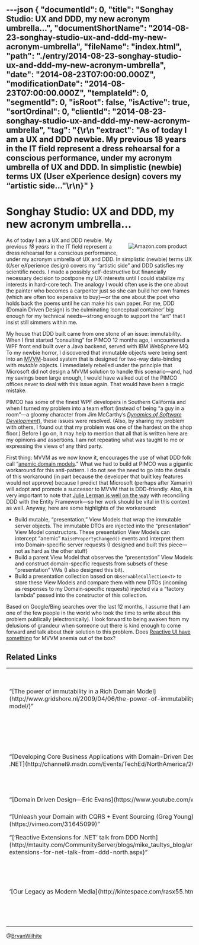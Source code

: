 ---json
{
  "documentId": 0,
  "title": "Songhay Studio: UX and DDD, my new acronym umbrella…",
  "documentShortName": "2014-08-23-songhay-studio-ux-and-ddd-my-new-acronym-umbrella",
  "fileName": "index.html",
  "path": "./entry/2014-08-23-songhay-studio-ux-and-ddd-my-new-acronym-umbrella",
  "date": "2014-08-23T07:00:00.000Z",
  "modificationDate": "2014-08-23T07:00:00.000Z",
  "templateId": 0,
  "segmentId": 0,
  "isRoot": false,
  "isActive": true,
  "sortOrdinal": 0,
  "clientId": "2014-08-23-songhay-studio-ux-and-ddd-my-new-acronym-umbrella",
  "tag": "{\r\n  \"extract\": \"As of today I am a UX and DDD newbie. My previous 18 years in the IT field represent a dress rehearsal for a conscious performance, under my acronym umbrella of UX and DDD. In simplistic (newbie) terms UX (User eXperience design) covers my “artistic side...\"\r\n}"
}
---

# Songhay Studio: UX and DDD, my new acronym umbrella…

[<img alt="Amazon.com product" src="http://ecx.images-amazon.com/images/I/51WLtI-uLcL.jpg" style="float:right;margin:16px;">](http://www.amazon.com/exec/obidos/ASIN/B00794TAUG/thekintespacec00A/ "Buy this product at Amazon.com!")

As of today I am a UX and DDD newbie. My previous *18 years* in the IT field represent a dress rehearsal for a conscious performance, under my acronym umbrella of UX and DDD. In simplistic (newbie) terms UX (*U*ser e*X*perience design) covers my “artistic side” and DDD satisfies my scientific needs. I made a possibly self-destructive but financially necessary decision to postpone my UX interests until I could stabilize my interests in hard-core tech. The analogy I would often use is the one about the painter who becomes a carpenter just so she can build her own frames (which are often too expensive to buy)—or the one about the poet who holds back the poems until he can make his own paper. For me, DDD (Domain Driven Design) is the culminating ‘conceptual container’ big enough for my technical needs—strong enough to support the “art” that I insist still simmers within me.

My house that DDD built came from one stone of an issue: immutability. When I first started “consulting” for PIMCO 12 months ago, I encountered a WPF front end built over a Java backend, served with IBM WebSphere MQ. To my newbie horror, I discovered that immutable objects were being sent into an <acronym title="Model">MVVM</acronym>-based system that is designed for two-way data-binding with *mutable* objects. I immediately rebelled under the principle that Microsoft did not design a MVVM solution to handle this scenario—and, had my savings been large enough, I would have walked out of the PIMCO offices never to deal with this issue again. That would have been a tragic mistake.

PIMCO has some of the finest WPF developers in Southern California and when I turned my problem into a team effort (instead of being “a guy in a room”—a gloomy character from Jim McCarthy’s [*Dynamics of Software Development*](http://www.amazon.com/Dynamics-Software-Development-Jim-McCarthy/dp/1556158238%3FSubscriptionId=1SW6D7X6ZXXR92KVX0G2&tag=thekintespacec00&linkCode=xm2&camp=2025&creative=165953&creativeASIN=1556158238)), these issues were resolved. (Also, by sharing my problem with others, I found out that my problem was one of the hardest on the shop floor.) Before I go on, it may help to mention that all that is written here are my opinions and assertions. I am not repeating what was taught to me or expressing the views of any third party.

First thing: MVVM as we now know it, encourages the use of what DDD folk call “[anemic domain models](http://codebetter.com/gregyoung/2009/07/15/the-anemic-domain-model-pattern/).” What we had to build at PIMCO was a gigantic workaround for this anti-pattern. I do not see the need to go into the details of this workaround (in part because the developer that built key features would not approve) because I predict that Microsoft (perhaps after Xamarin) will adopt and promote a successor to MVVM that is DDD-friendly. Also, it is very important to note that [Julie Lerman is well on the way](http://msdn.microsoft.com/en-us/magazine/dn342868.aspx) with reconciling DDD with the Entity Framework—so her work should be vital in this context as well. Anyway, here are some highlights of the workaround:

* Build mutable, “presentation,” View Models that wrap the immutable server objects. The immutable DTOs are injected into the “presentation” View Model constructors. These presentation View Models can intercept “anemic” `RaisePropertyChanged()` events and interpret them into Domain-specific server requests (I designed and built this piece—not as hard as the other stuff)
* Build a parent View Model that observes the “presentation” View Models and construct domain-specific requests from subsets of these “presentation” VMs (I also designed this bit).
* Build a presentation collection based on `ObservableCollection<T>` to store these View Models and compare them with new DTOs (incoming as responses to my Domain-specific requests) injected via a “factory lambda” passed into the constructor of this collection.

Based on Google/Bing searches over the last 12 months, I assume that I am one of the few people in the world who took the time to write about this problem publically (electronically). I look forward to being awaken from my delusions of grandeur when someone out there is kind enough to come forward and talk about their solution to this problem. Does [Reactive UI have something](http://mtaulty.com/CommunityServer/blogs/mike_taultys_blog/archive/2011/10/10/reactive-extensions-for-net-talk-from-ddd-north.aspx) for MVVM anemia out of the box?

## Related Links

<table class="WordWalkingStickTable"><tr><td>
“[The power of immutability in a Rich Domain Model](http://www.gridshore.nl/2009/04/06/the-power-of-immutability-in-a-rich-domain-model/)”
</td><td>
“As many other developers, I’ve been used to the fat service layer and the anemic domain model of the transaction script pattern. In that programming model, immutability is pretty much as rare as a Dodo… As many other developers, I’ve been used to the fat service layer and the anemic domain model of the transaction script pattern. In that programming model, immutability is pretty much as rare as a Dodo”
</td></tr><tr><td>
“[Developing Core Business Applications with Domain-Driven Design (DDD) and Microsoft .NET](http://channel9.msdn.com/Events/TechEd/NorthAmerica/2013/DEV-B311)”
</td><td>
“Domain-driven design (DDD) has proven to be an invaluable tool when developing applications in high complexity domains. In this presentation we look at DDD in general and discuss some of the main concepts such as ubiquitous language, different architecture approaches, and strategic patterns such as bounded context….” — [@JimmyNilsson](https://twitter.com/JimmyNilsson)
</td></tr><tr><td>
“[Domain Driven Design—Eric Evans](https://www.youtube.com/watch?v=7MaYeudL9yo)”
</td><td>
Eric Evans is not wearing a hot mic during this talk so the audio is bad.
</td></tr><tr><td>
“[Unleash your Domain with CQRS + Event Sourcing (Greg Young)](https://vimeo.com/31645099)”
</td><td>
“Getters and Setters are a domain smell…” —[Greg Young](http://goodenoughsoftware.net/author/gregfyoung/)
</td></tr><tr><td>
“[‘Reactive Extensions for .NET’ talk from DDD North](http://mtaulty.com/CommunityServer/blogs/mike_taultys_blog/archive/2011/10/10/reactive-extensions-for-net-talk-from-ddd-north.aspx)”
</td><td>
“[[@mtaulty](https://twitter.com/mtaulty)] Nice work. Good introduction to Rx.”
</td></tr><tr><td>
‘[Our Legacy as Modern Media](http://kintespace.com/rasx55.html)’
</td><td>
“In his [2010 talk on the Natural User Interface](http://channel9.msdn.com/posts/TechTalk-NUI-Whats-in-a-Name), [Bill Buxton](https://twitter.com/wasbuxton) damn near begs his audience to not be impressed with the technology in the iPhone and similar mobile devices. He shows the audience a digital watch from the 1970s with a touch interface to illustrate how little has been accomplished in decades.”
</td></tr></table>

@[BryanWilhite](https://twitter.com/BryanWilhite)
